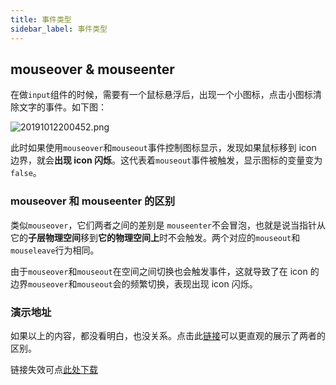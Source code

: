 ```yaml
---
title: 事件类型
sidebar_label: 事件类型
---
```


## mouseover & mouseenter

在做`input`组件的时候，需要有一个鼠标悬浮后，出现一个小图标，点击小图标清除文字的事件。如下图：

![20191012200452.png](https://robbie-blog.oss-cn-shanghai.aliyuncs.com/img/20191012200452.png)

此时如果使用`mouseover`和`mouseout`事件控制图标显示，发现如果鼠标移到 icon 边界，就会**出现 icon 闪烁**。这代表着`mouseout`事件被触发，显示图标的变量变为`false`。

<!--more-->

### mouseover 和 mouseenter 的区别

类似`mouseover`，它们两者之间的差别是 `mouseenter`不会冒泡，也就是说当指针从它的**子层物理空间**移到**它的物理空间上**时不会触发。两个对应的`mouseout`和`mouseleave`行为相同。

由于`mouseover`和`mouseout`在空间之间切换也会触发事件，这就导致了在 icon 的边界`mouseover`和`mouseout`会的频繁切换，表现出现 icon 闪烁。

### 演示地址

如果以上的内容，都没看明白，也没关系。点击此[链接](https://qianlongo.github.io/zepto-analysis/example/event/mouseEnter-mouseOver.html)可以更直观的展示了两者的区别。

链接失效可点[此处下载](https://robbie-blog.oss-cn-shanghai.aliyuncs.com/mouseover%26mouseenter.html)
